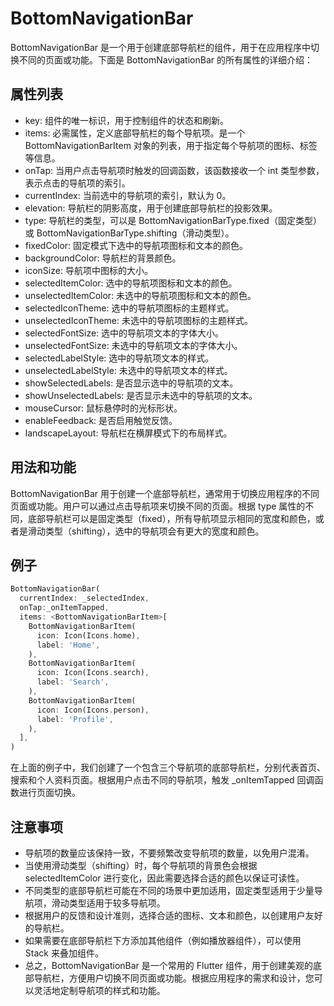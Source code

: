 # BottomNavigationBar

BottomNavigationBar 是一个用于创建底部导航栏的组件，用于在应用程序中切换不同的页面或功能。下面是 BottomNavigationBar 的所有属性的详细介绍：

## 属性列表

- key: 组件的唯一标识，用于控制组件的状态和刷新。
- items: 必需属性，定义底部导航栏的每个导航项。是一个 BottomNavigationBarItem 对象的列表，用于指定每个导航项的图标、标签等信息。
- onTap: 当用户点击导航项时触发的回调函数，该函数接收一个 int 类型参数，表示点击的导航项的索引。
- currentIndex: 当前选中的导航项的索引，默认为 0。
- elevation: 导航栏的阴影高度，用于创建底部导航栏的投影效果。
- type: 导航栏的类型，可以是 BottomNavigationBarType.fixed（固定类型）或 BottomNavigationBarType.shifting（滑动类型）。
- fixedColor: 固定模式下选中的导航项图标和文本的颜色。
- backgroundColor: 导航栏的背景颜色。
- iconSize: 导航项中图标的大小。
- selectedItemColor: 选中的导航项图标和文本的颜色。
- unselectedItemColor: 未选中的导航项图标和文本的颜色。
- selectedIconTheme: 选中的导航项图标的主题样式。
- unselectedIconTheme: 未选中的导航项图标的主题样式。
- selectedFontSize: 选中的导航项文本的字体大小。
- unselectedFontSize: 未选中的导航项文本的字体大小。
- selectedLabelStyle: 选中的导航项文本的样式。
- unselectedLabelStyle: 未选中的导航项文本的样式。
- showSelectedLabels: 是否显示选中的导航项的文本。
- showUnselectedLabels: 是否显示未选中的导航项的文本。
- mouseCursor: 鼠标悬停时的光标形状。
- enableFeedback: 是否启用触觉反馈。
- landscapeLayout: 导航栏在横屏模式下的布局样式。

## 用法和功能

BottomNavigationBar 用于创建一个底部导航栏，通常用于切换应用程序的不同页面或功能。用户可以通过点击导航项来切换不同的页面。根据 type 属性的不同，底部导航栏可以是固定类型（fixed），所有导航项显示相同的宽度和颜色，或者是滑动类型（shifting），选中的导航项会有更大的宽度和颜色。

## 例子

```dart
BottomNavigationBar(
  currentIndex: _selectedIndex,
  onTap:_onItemTapped,
  items: <BottomNavigationBarItem>[
    BottomNavigationBarItem(
      icon: Icon(Icons.home),
      label: 'Home',
    ),
    BottomNavigationBarItem(
      icon: Icon(Icons.search),
      label: 'Search',
    ),
    BottomNavigationBarItem(
      icon: Icon(Icons.person),
      label: 'Profile',
    ),
  ],
)
```

在上面的例子中，我们创建了一个包含三个导航项的底部导航栏，分别代表首页、搜索和个人资料页面。根据用户点击不同的导航项，触发 \_onItemTapped 回调函数进行页面切换。

## 注意事项

- 导航项的数量应该保持一致，不要频繁改变导航项的数量，以免用户混淆。
- 当使用滑动类型（shifting）时，每个导航项的背景色会根据 selectedItemColor 进行变化，因此需要选择合适的颜色以保证可读性。
- 不同类型的底部导航栏可能在不同的场景中更加适用，固定类型适用于少量导航项，滑动类型适用于较多导航项。
- 根据用户的反馈和设计准则，选择合适的图标、文本和颜色，以创建用户友好的导航栏。
- 如果需要在底部导航栏下方添加其他组件（例如播放器组件），可以使用 Stack 来叠加组件。
- 总之，BottomNavigationBar 是一个常用的 Flutter 组件，用于创建美观的底部导航栏，方便用户切换不同页面或功能。根据应用程序的需求和设计，您可以灵活地定制导航项的样式和功能。
